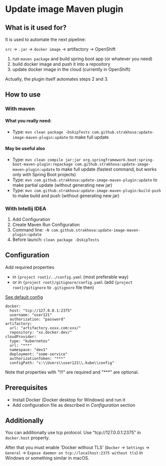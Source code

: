

# Update image Maven plugin
## What is it used for?

It is used to automate the next pipeline:

`src` → `.jar` → `docker image` → artifactory → OpenShift

1. run `maven package` and build spring boot app (or whatever you need)
2. build docker image and push it into a repository
3. update docker image in the cloud (currently in OpenShift)

Actually, the plugin itself automates steps 2 and 3.

## How to use 
### With maven
#### What you really need:
* Type: `mvn clean package -DskipTests com.github.strakhova:update-image-maven-plugin:update` to make full update

#### May be useful also 
* Type: `mvn clean compile jar:jar org.springframework.boot:spring-boot-maven-plugin:repackage com.github.strakhova:update-image-maven-plugin:update` 
  to make full update (fastest command, but works only with Spring Boot projects)
* Type: `mvn com.github.strakhova:update-image-maven-plugin:update` to make partial update (without generating new jar)
* Type: `mvn com.github.strakhova:update-image-maven-plugin:build-push` to make build and push (without generating new jar)

### With Intellij IDEA
1. Add Configuration
2. Create Maven Run Configuration
3. Command line:
  `-N com.github.strakhova:update-image-maven-plugin:update`
4. Before launch: 
  `clean package -DskipTests`
 


## Configuration
Add required properties 
* in `{project root}/../config.yaml` (most preferable way)
* or in `{project root}/gitignore/config.yaml` (add `{project root}/gitignore` to `.gitignore` file then)

[See default config](./src/main/resources/config/default.yaml)
```
docker:
  host: "tcp://127.0.0.1:2375"
  username: "user121"
  authorization: "password"
artifactory:
  url: "artifactory.xxxx.com:xxx/"
  repository: "xx.docker.dev/"
cloudProvider:
  type: "kubernetes"
  url: "***"
  namespace: "dev1"
  deployment: "some-service"
  authorizationToken: "***"
  configPath: "c:\\Users\\user121\\.kube\\config"
```

Note that properties with "!!!" are required and "***" are optional.

## Prerequisites

* Install Docker (Docker desktop for Windows) and run it
* Add configuration file as described in *Configuration* section

## Additionally

You can additionally use tcp protocol. Use "tcp://127.0.0.1:2375" in `docker.host` property.

After that you must enable 'Docker without TLS' (`Docker` -> `Settings` -> `General` -> `Expose daemon on tcp://localhost:2375 without tls`) 
in Windows or something similar in macOS.
